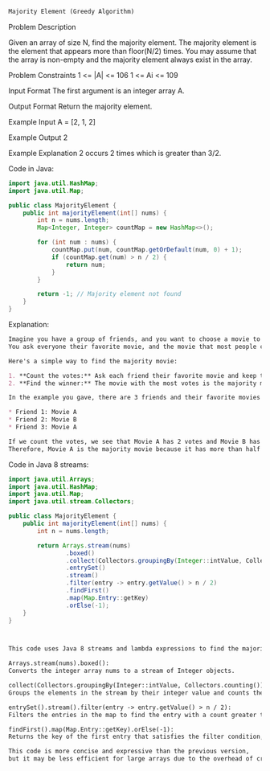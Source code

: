 ```markdown
Majority Element (Greedy Algorithm)
```

Problem Description
 
Given an array of size N, find the majority element. The majority element is the element that appears more than floor(N/2) times.
You may assume that the array is non-empty and the majority element always exist in the array.


Problem Constraints
1 <= |A| <= 106
1 <= Ai <= 109


Input Format
The first argument is an integer array A.


Output Format
Return the majority element.


Example Input
A = [2, 1, 2]


Example Output
2


Example Explanation
2 occurs 2 times which is greater than 3/2.

Code in Java:
```java
import java.util.HashMap;
import java.util.Map;

public class MajorityElement {
    public int majorityElement(int[] nums) {
        int n = nums.length;
        Map<Integer, Integer> countMap = new HashMap<>();

        for (int num : nums) {
            countMap.put(num, countMap.getOrDefault(num, 0) + 1);
            if (countMap.get(num) > n / 2) {
                return num;
            }
        }

        return -1; // Majority element not found
    }
}
```

Explanation:

```markdown
Imagine you have a group of friends, and you want to choose a movie to watch.
You ask everyone their favorite movie, and the movie that most people choose is the "majority" movie.

Here's a simple way to find the majority movie:

1. **Count the votes:** Ask each friend their favorite movie and keep track of how many votes each movie gets.
2. **Find the winner:** The movie with the most votes is the majority movie.

In the example you gave, there are 3 friends and their favorite movies are:

* Friend 1: Movie A
* Friend 2: Movie B
* Friend 3: Movie A

If we count the votes, we see that Movie A has 2 votes and Movie B has 1 vote.
Therefore, Movie A is the majority movie because it has more than half the votes.

```

Code in Java 8 streams:
```java
import java.util.Arrays;
import java.util.HashMap;
import java.util.Map;
import java.util.stream.Collectors;

public class MajorityElement {
    public int majorityElement(int[] nums) {
        int n = nums.length;

        return Arrays.stream(nums)
                .boxed()
                .collect(Collectors.groupingBy(Integer::intValue, Collectors.counting()))
                .entrySet()
                .stream()
                .filter(entry -> entry.getValue() > n / 2)
                .findFirst()
                .map(Map.Entry::getKey)
                .orElse(-1);
    }
}
```
```markdown


This code uses Java 8 streams and lambda expressions to find the majority element in the array:

Arrays.stream(nums).boxed():
Converts the integer array nums to a stream of Integer objects.

collect(Collectors.groupingBy(Integer::intValue, Collectors.counting())):
Groups the elements in the stream by their integer value and counts the occurrences of each element.

entrySet().stream().filter(entry -> entry.getValue() > n / 2):
Filters the entries in the map to find the entry with a count greater than n / 2.

findFirst().map(Map.Entry::getKey).orElse(-1):
Returns the key of the first entry that satisfies the filter condition, or -1 if no such entry exists.

This code is more concise and expressive than the previous version,
but it may be less efficient for large arrays due to the overhead of creating streams and intermediate collections.
```
